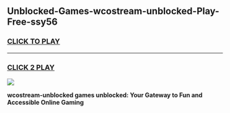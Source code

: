 
## Unblocked-Games-wcostream-unblocked-Play-Free-ssy56
<h3>
<a href="https://premium76.site?title=wcostream-unblocked&ref=23A">CLICK TO PLAY</a></h3>
<hr>

<h3>
<a href="https://premium76.site?title=wcostream-unblocked&ref=23A">CLICK 2 PLAY</a>
  
</h3>

<a href="https://premium76.site?title=wcostream-unblocked&ref=23A"><img src="https://clearcache.store/games.png"></a>


**wcostream-unblocked games unblocked: Your Gateway to Fun and Accessible Online Gaming**
